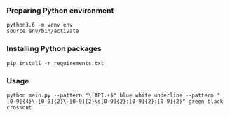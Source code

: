 ### Preparing Python environment
```
python3.6 -m venv env
source env/bin/activate
```

### Installing Python packages
```
pip install -r requirements.txt
```

### Usage
```
python main.py --pattern "\[API.+$" blue white underline --pattern "[0-9]{4}\-[0-9]{2}\-[0-9]{2}\s[0-9]{2}:[0-9]{2}:[0-9]{2}" green black crossout
```
